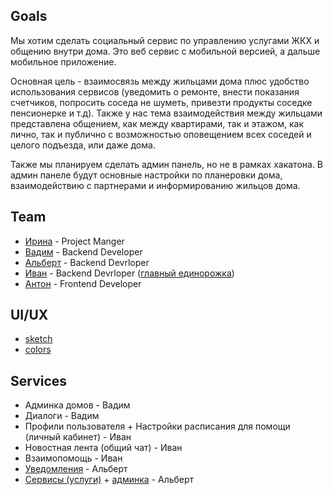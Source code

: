 ## Goals

Мы хотим сделать социальный сервис по управлению  услугами ЖКХ и общению внутри дома. 
Это веб сервис с мобильной версией, а дальше мобильное приложение.

Основная цель - взаимосвязь между жильцами дома плюс удобство использования сервисов (уведомить о ремонте, внести показания счетчиков, попросить соседа не шуметь, привезти продукты соседке пенсионерке и т.д). Также у нас тема взаимодействия между жильцами представлена общением, как между квартирами, так и этажом, как лично, так и публично с возможностью оповещением всех соседей и целого подъезда, или даже дома. 

Также мы планируем сделать админ панель, но не в рамках хакатона. В админ панеле будут основные настройки по планеровки дома, взаимодействию с партнерами и информированию жильцов дома.

## Team

- [Ирина](https://github.com/Hodzhaeva) - Project Manger
- [Вадим](https://github.com/abri-k) - Backend Developer
- [Альберт](https://github.com/ProstoA) - Backend Devrloper
- [Иван](https://github.com/QviNSteN) - Backend Devrloper ([главный единорожка](gulyaev))
- [Антон](https://github.com/ArtNekki) - Frontend Developer

## UI/UX

- [sketch](sketch)
- [colors](colors)

## Services

- Админка домов - Вадим
- Диалоги - Вадим
- Профили пользователя + Настройки расписания для помощи (личный кабинет) - Иван
- Новостная лента (общий чат) - Иван
- Взаимопомощь - Иван
- [Уведомления](https://github.com/fincase-unicorn-team/notification-service) - Альберт
- [Сервисы (услуги)](https://github.com/fincase-unicorn-team/market-service) + [админка](https://github.com/fincase-unicorn-team/market-web) - Альберт
